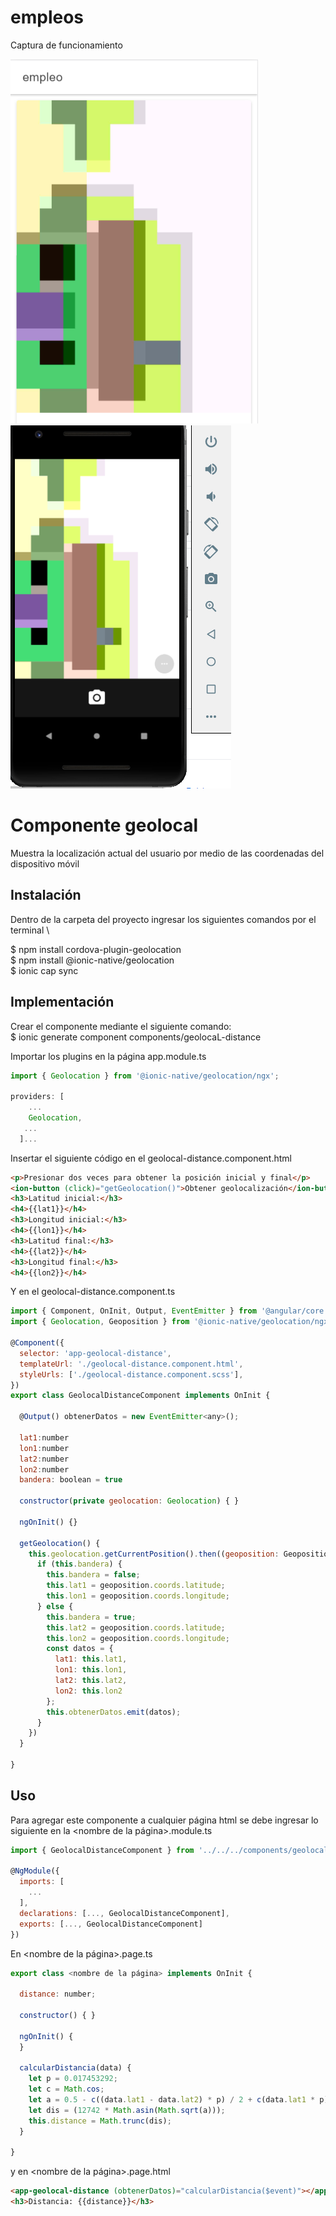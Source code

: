 # empleos
Captura de funcionamiento

![](f1.png)
![](f2.png)


# Componente geolocal
Muestra la localización actual del usuario por medio de las coordenadas del dispositivo móvil

## Instalación

Dentro de la carpeta del proyecto ingresar los siguientes comandos por el terminal \

$ npm install cordova-plugin-geolocation \
$ npm install @ionic-native/geolocation \
$ ionic cap sync 

## Implementación

Crear el componente mediante el siguiente comando: \
$ ionic generate component components/geolocaL-distance

Importar los plugins en la página app.module.ts

```javascript
import { Geolocation } from '@ionic-native/geolocation/ngx';

providers: [
    ...
    Geolocation,
   ...
  ]...
```

Insertar el siguiente código en el geolocal-distance.component.html

```html
<p>Presionar dos veces para obtener la posición inicial y final</p>
<ion-button (click)="getGeolocation()">Obtener geolocalización</ion-button>
<h3>Latitud inicial:</h3>
<h4>{{lat1}}</h4>
<h3>Longitud inicial:</h3>
<h4>{{lon1}}</h4>
<h3>Latitud final:</h3>
<h4>{{lat2}}</h4>
<h3>Longitud final:</h3>
<h4>{{lon2}}</h4>
```

Y en el geolocal-distance.component.ts

```javascript
import { Component, OnInit, Output, EventEmitter } from '@angular/core';
import { Geolocation, Geoposition } from '@ionic-native/geolocation/ngx';

@Component({
  selector: 'app-geolocal-distance',
  templateUrl: './geolocal-distance.component.html',
  styleUrls: ['./geolocal-distance.component.scss'],
})
export class GeolocalDistanceComponent implements OnInit {

  @Output() obtenerDatos = new EventEmitter<any>();

  lat1:number
  lon1:number
  lat2:number
  lon2:number
  bandera: boolean = true

  constructor(private geolocation: Geolocation) { }

  ngOnInit() {}

  getGeolocation() {
    this.geolocation.getCurrentPosition().then((geoposition: Geoposition) => {
      if (this.bandera) {
        this.bandera = false;
        this.lat1 = geoposition.coords.latitude;
        this.lon1 = geoposition.coords.longitude;
      } else {
        this.bandera = true;
        this.lat2 = geoposition.coords.latitude;
        this.lon2 = geoposition.coords.longitude;
        const datos = {
          lat1: this.lat1,
          lon1: this.lon1,
          lat2: this.lat2,
          lon2: this.lon2
        };
        this.obtenerDatos.emit(datos);
      }
    })
  }

}
```

## Uso

Para agregar este componente a cualquier página html se debe ingresar lo 
siguiente en la <nombre de la página>.module.ts

```javascript
import { GeolocalDistanceComponent } from '../../../components/geolocal-distance/geolocal-distance.component';

@NgModule({
  imports: [
    ...
  ],
  declarations: [..., GeolocalDistanceComponent],
  exports: [..., GeolocalDistanceComponent]
})
```

En <nombre de la página>.page.ts

```javascript
export class <nombre de la página> implements OnInit {

  distance: number;

  constructor() { }

  ngOnInit() {
  }

  calcularDistancia(data) {
    let p = 0.017453292;
    let c = Math.cos;
    let a = 0.5 - c((data.lat1 - data.lat2) * p) / 2 + c(data.lat1 * p) * (1 - c(((data.lon1 - data.lon2) * p))) / 2;
    let dis = (12742 * Math.asin(Math.sqrt(a)));
    this.distance = Math.trunc(dis);
  }

}

```

y en <nombre de la página>.page.html

```html
<app-geolocal-distance (obtenerDatos)="calcularDistancia($event)"></app-geolocal-distance>
<h3>Distancia: {{distance}}</h3>
```












